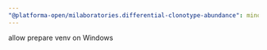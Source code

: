 ```yaml
---
"@platforma-open/milaboratories.differential-clonotype-abundance": minor
---
```


allow prepare venv on Windows
